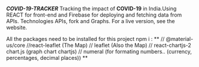 *****COVID-19-TRACKER*****
Tracking the impact of **COVID-19** in India.Using REACT for front-end and Firebase for deploying and fetching data from APIs. Technologies APIs, fork and Graphs. For a live version, see the website.

All the packages need to be installed for this project npm i :
**
// @material-us/core 
//react-leaflet (The Map) 
// leaflet (Also the Map) 
// react-chartjs-2 chart.js (graph chart chartjs) 
// numeral (for formating numbers.. (currency, percentages, decimal places))
**
